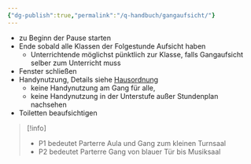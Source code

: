 ```yaml
---
{"dg-publish":true,"permalink":"/q-handbuch/gangaufsicht/"}
---
```


* zu Beginn der Pause starten
* Ende sobald alle Klassen der Folgestunde Aufsicht haben
	* Unterrichtende möglichst pünktlich zur Klasse, falls Gangaufsicht selber zum Unterricht muss
* Fenster schließen
* Handynutzung, Details  siehe [Hausordnung](https://www.grg3.at/hausordnung/)
	* keine Handynutzung am Gang für alle,
	* keine Handynutzung in der Unterstufe außer Stundenplan nachsehen
* Toiletten beaufsichtigen

>[!info]
>* P1 bedeutet Parterre Aula und Gang zum kleinen Turnsaal
>* P2 bedeutet Parterre Gang von blauer Tür bis Musiksaal
